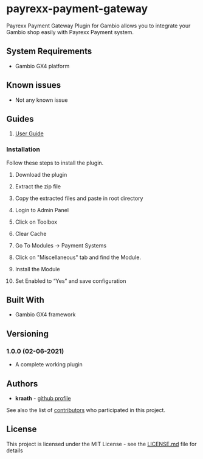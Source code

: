 # payrexx-payment-gateway
Payrexx Payment Gateway Plugin for Gambio allows you to integrate your Gambio shop easily with Payrexx Payment system.

## System Requirements

- Gambio GX4 platform

## Known issues
- Not any known issue

## Guides
1. [User Guide](https://docs.google.com/document/d/1Cjqsv64RGwqucXJVnn0GQay0Z9Zq_aLhUd_we5JUqPs/edit)

### Installation

Follow these steps to install the plugin.

1. Download the plugin

2. Extract the zip file

3. Copy the extracted files and paste in root directory

4. Login to Admin Panel

5. Click on Toolbox

6. Clear Cache

7. Go To Modules -> Payment Systems

8. Click on "Miscellaneous" tab and find the Module.

9. Install the Module

11. Set Enabled to “Yes” and save configuration


## Built With

* Gambio GX4 framework

## Versioning

### 1.0.0 (02-06-2021)

- A complete working plugin

## Authors

* **kraath** - [github profile](https://github.com/kraath)

See also the list of [contributors](payrexx-payment-gateway/graphs/contributors) who participated in this project.

## License

This project is licensed under the MIT License - see the [LICENSE.md](LICENSE.md) file for details
